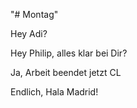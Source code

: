 "# Montag" 

Hey Adi?

Hey Philip, alles klar bei Dir?

Ja, Arbeit beendet jetzt CL

Endlich, Hala Madrid!